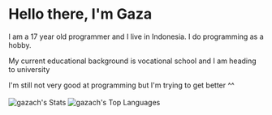 
# Hello there, I'm Gaza

I am a 17 year old programmer and I live in Indonesia. I do programming as a hobby.

My current educational background is vocational school and I am heading to university

I'm still not very good at programming but I'm trying to get better ^^
<br><br>
<a>![gazach's Stats](https://github-readme-stats.vercel.app/api?username=gazach&theme=dracula&show_icons=true&hide_border=false&count_private=false)</a>
<a>![gazach's Top Languages](https://github-readme-stats.vercel.app/api/top-langs/?username=gazach&theme=vue-dark&show_icons=true&hide_border=true&layout=compact)</a>
